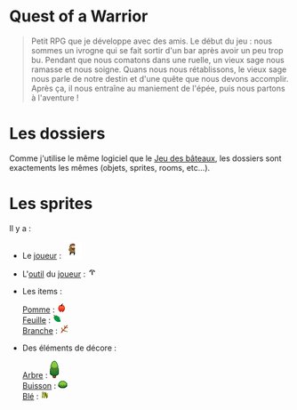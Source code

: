 # Quest of a Warrior
> Petit RPG que je développe avec des amis.
> Le début du jeu : nous sommes un ivrogne qui se fait sortir d'un bar après avoir un peu trop bu. Pendant que nous comatons dans une ruelle, un vieux sage nous ramasse et nous soigne. Quans nous nous rétablissons, le vieux sage nous parle de notre destin et d'une quête que nous devons accomplir. Après ça, il nous entraîne au maniement de l'épée, puis nous partons à l'aventure !

# Les dossiers
Comme j'utilise le même logiciel que le [Jeu des bâteaux], les dossiers sont exactements les mêmes (objets, sprites, rooms, etc...).

# Les sprites
Il y a :
+ Le [joueur] : ![alt_text](https://github.com/Nemo-Brunschwig/Mes-projets/blob/master/Quest%20Of%20A%20Warrior%20v1.2/sprites/sPerso/1a37b7e5-f001-47c2-b3d4-7faf166f6ce0.png)
+ L'[outil] du [joueur] : ![alt_text](https://github.com/Nemo-Brunschwig/Mes-projets/blob/master/Quest%20Of%20A%20Warrior%20v1.2/sprites/sOutil/d3a6fc46-e305-4b29-8a15-1cf97550b9d1.png)
+ Les items :

   [Pomme] : ![alt_text](https://github.com/Nemo-Brunschwig/Mes-projets/blob/master/Quest%20Of%20A%20Warrior%20v1.2/sprites/sApple/14e2cc9d-ac7b-413d-a470-47fb8c4ce18f.png)  
   [Feuille] : ![alt_text](https://github.com/Nemo-Brunschwig/Mes-projets/blob/master/Quest%20Of%20A%20Warrior%20v1.2/sprites/sFeuilles/5954e79e-1d42-4808-80a8-a0b6faf5b355.png)  
   [Branche] : ![alt_text](https://github.com/Nemo-Brunschwig/Mes-projets/blob/master/Quest%20Of%20A%20Warrior%20v1.2/sprites/sBranche/5698d9c3-1060-48fd-9bd1-0e0e10969e04.png)
+ Des éléments de décore :

   [Arbre] : ![alt_text](https://github.com/Nemo-Brunschwig/Mes-projets/blob/master/Quest%20Of%20A%20Warrior%20v1.2/sprites/sArbre/53cce45c-d279-4d8c-a1a6-22214ba07ecc.png)  
   [Buisson] : ![alt_text](https://github.com/Nemo-Brunschwig/Mes-projets/blob/master/Quest%20Of%20A%20Warrior%20v1.2/sprites/sBuisson/d1b2b29a-0bbb-4747-9c95-8d654b5daa79.png)  
   [Blé] : ![alt_text](https://github.com/Nemo-Brunschwig/Mes-projets/blob/master/Quest%20Of%20A%20Warrior%20v1.2/sprites/sBle/299bfedb-78e5-4cac-b77a-09022233dcb8.png)

[Jeu des bâteaux]: https://github.com/Nemo-Brunschwig/Mes-projets/tree/master/Jeu%20de%20bateaux
[joueur]: ./sprites/sPerso
[outil]: ./sprites/sOutil
[Pomme]: ./sprites/sApple
[Feuille]: ./sprites/sFeuilles
[Branche]: ./sprites/sBranche
[Arbre]: ./sprites/sArbre
[Buisson]: ./sprites/sBuisson
[Blé]: ./sprites/sBle

